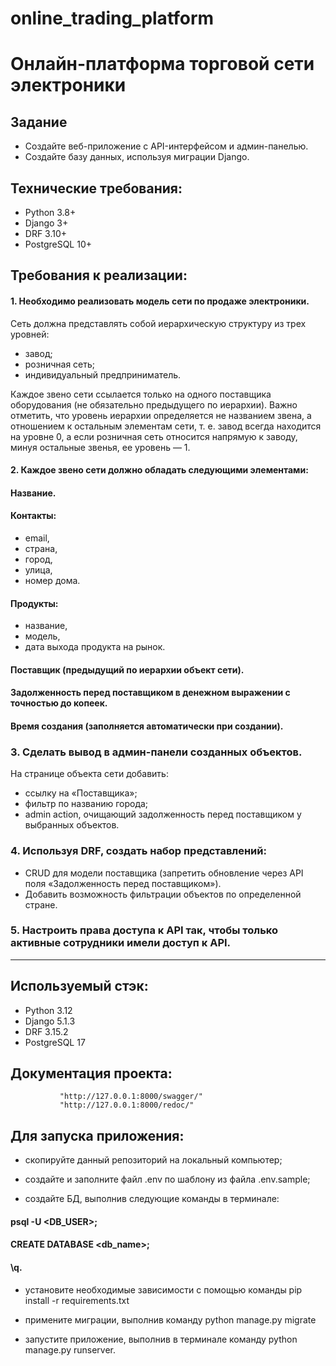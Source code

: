 # online_trading_platform
# Онлайн-платформа торговой сети электроники

## Задание

* Создайте веб-приложение с API-интерфейсом и админ-панелью. 
* Создайте базу данных, используя миграции Django.

## Технические требования:
* Python 3.8+
* Django 3+
* DRF 3.10+
* PostgreSQL 10+

## Требования к реализации:

#### 1. Необходимо реализовать модель сети по продаже электроники.
Сеть должна представлять собой иерархическую структуру из трех уровней:

* завод;
* розничная сеть;
* индивидуальный предприниматель.

Каждое звено сети ссылается только на одного поставщика оборудования (не обязательно предыдущего по иерархии). 
Важно отметить, что уровень иерархии определяется не названием звена, а отношением к остальным элементам сети, 
т. е. завод всегда находится на уровне 0, а если розничная сеть относится напрямую к заводу, минуя остальные звенья, ее уровень — 1.

#### 2. Каждое звено сети должно обладать следующими элементами:
#### Название.
#### Контакты:
* email,
* страна,
* город,
* улица,
* номер дома.


#### Продукты:
* название,
* модель,
* дата выхода продукта на рынок.

#### Поставщик (предыдущий по иерархии объект сети).

#### Задолженность перед поставщиком в денежном выражении с точностью до копеек.

#### Время создания (заполняется автоматически при создании).

### 3. Сделать вывод в админ-панели созданных объектов.

На странице объекта сети добавить:
- ссылку на «Поставщика»;
- фильтр по названию города;
- admin action, очищающий задолженность перед поставщиком у выбранных объектов.

### 4. Используя DRF, создать набор представлений:
- CRUD для модели поставщика (запретить обновление через API поля «Задолженность перед поставщиком»).
- Добавить возможность фильтрации объектов по определенной стране.

### 5. Настроить права доступа к API так, чтобы только активные сотрудники имели доступ к API.

----------------------------------------------------------------

## Используемый стэк:
* Python 3.12
* Django 5.1.3
* DRF 3.15.2
* PostgreSQL 17

## Документация проекта:

               "http://127.0.0.1:8000/swagger/"
               "http://127.0.0.1:8000/redoc/"

## Для запуска приложения:
* скопируйте данный репозиторий на локальный компьютер;

* создайте и заполните файл .env по шаблону из файла .env.sample;

* создайте БД, выполнив следующие команды в терминале:

#### psql -U <DB_USER>;

#### CREATE DATABASE <db_name>;

#### \q.

* установите необходимые зависимости с помощью команды  pip install -r requirements.txt

* примените миграции, выполнив команду  python manage.py migrate

* запустите приложение, выполнив в терминале команду  python manage.py runserver.
